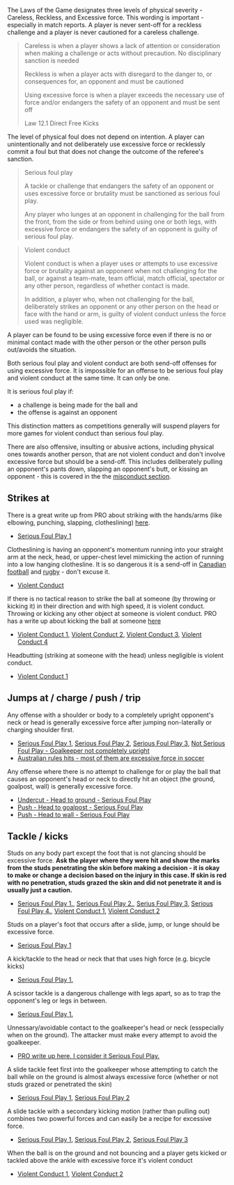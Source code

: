 The Laws of the Game designates three levels of physical severity - Careless, Reckless, and Excessive force. This wording is important - especially in match reports. A player is never sent-off for a reckless challenge and a player is never cautioned for a careless challenge.

> Careless is when a player shows a lack of attention or consideration when making a challenge or acts without precaution. No disciplinary sanction is needed
> 
> Reckless is when a player acts with disregard to the danger to, or consequences for, an opponent and must be cautioned
> 
> Using excessive force is when a player exceeds the necessary use of force and/or endangers the safety of an opponent and must be sent off
>
> Law 12.1 Direct Free Kicks

The level of physical foul does not depend on intention. A player can unintentionally and not deliberately use excessive force or recklessly commit a foul but that does not change the outcome of the referee's sanction.

> Serious foul play
> 
> A tackle or challenge that endangers the safety of an opponent or uses excessive force or brutality must be sanctioned as serious foul play.
> 
> Any player who lunges at an opponent in challenging for the ball from the front, from the side or from behind using one or both legs, with excessive force or endangers the safety of an opponent is guilty of serious foul play.

> Violent conduct
> 
> Violent conduct is when a player uses or attempts to use excessive force or brutality against an opponent when not challenging for the ball, or against a team-mate, team official, match official, spectator or any other person, regardless of whether contact is made.
> 
> In addition, a player who, when not challenging for the ball, deliberately strikes an opponent or any other person on the head or face with the hand or arm, is guilty of violent conduct unless the force used was negligible.

A player can be found to be using excessive force even if there is no or minimal contact made with the other person or the other person pulls out/avoids the situation.

Both serious foul play and violent conduct are both send-off offenses for using excessive force. It is impossible for an offense to be serious foul play and violent conduct at the same time. It can only be one. 

It is serious foul play if:
- a challenge is being made for the ball and
- the offense is against an opponent 

This distinction matters as competitions generally will suspend players for more games for violent conduct than serious foul play.

There are also offensive, insulting or abusive actions, including physical ones towards another person, that are not violent conduct and don't involve excessive force but should be a send-off. This includes deliberately pulling an opponent's pants down, slapping an opponent's butt, or kissing an opponent - this is covered in the the [misconduct section](/misconduct).

## Strikes at

There is a great write up from PRO about striking with the hands/arms (like elbowing, punching, slapping, clotheslining) [here](https://proreferees.com/2020/04/20/pro-insight-tool-or-weapon-challenging-with-hands-arms/). 
- [Serious Foul Play 1](https://youtu.be/FFf7U5FNLag?t=43)

Clotheslining is having an opponent's momentum running into your straight arm at the neck, head, or upper-chest level mimicking the action of running into a low hanging clothesline. It is so dangerous it is a send-off in [Canadian football](https://www.youtube.com/watch?v=QiNmQZWeaU8&ab_channel=DavidMcLennan) and [rugby](https://www.youtube.com/watch?v=he6S8mtSgxE&ab_channel=mohblind) - don't excuse it.
- [Violent Conduct](https://youtu.be/mHhim5gIfWw?feature=shared&t=152)

If there is no tactical reason to strike the ball at someone (by throwing or kicking it) in their direction and with high speed, it is violent conduct. Throwing or kicking any other object at someone is violent conduct. PRO has a  write up about kicking the ball at someone [here](https://proreferees.com/2021/06/10/pro-insight-kicking-the-ball-at-an-opponent/)

- [Violent Conduct 1](https://youtu.be/nDgAA3EtsBg?t=627), [Violent Conduct 2](https://www.youtube.com/live/Cbij3MKhdOY?feature=shared&t=5863), [Violent Conduct 3](https://youtu.be/snf9HlPG0dU?feature=shared&t=123), [Violent Conduct 4](https://youtu.be/JlIrFR2E-tw?feature=shared&t=34)

Headbutting (striking at someone with the head) unless negligible is violent conduct.

- [Violent Conduct 1](https://www.youtube.com/watch?v=zIGRzIf3nZ8&ab_channel=NBCSports)



## Jumps at / charge / push / trip

Any offense with a shoulder or body to a completely upright opponent's neck or head is generally excessive force after jumping non-laterally or charging shoulder first.
- [Serious Foul Play 1](https://youtu.be/u-y3AiAm2pI?t=269), [Serious Foul Play 2](https://youtu.be/aJqbL___R6c?feature=shared&t=602), [Serious Foul Play 3](https://youtu.be/F6bYvTnCvhk?feature=shared&t=52), [Not Serious Foul Play - Goalkeeper not completely upright](https://youtu.be/X5YG0FXFwAo?feature=shared&t=417) <!--, [Not Serious Foul Play](https://youtu.be/ALGMHbLOlWQ?feature=shared&t=1) -->
- [Australian rules hits - most of them are excessive force in soccer](https://www.youtube.com/watch?v=s1aU0hz5Tf8&ab_channel=xSnoiDz)

Any offense where there is no attempt to challenge for or play the ball that causes an opponent's head or neck to directly hit an object (the ground, goalpost, wall) is generally excessive force.
- [Undercut - Head to ground - Serious Foul Play](https://youtu.be/QEU4KZdTRMM?feature=shared&t=68)
- [Push - Head to goalpost - Serious Foul Play](https://www.youtube.com/watch?v=vYtQzJfhrqg)
- [Push - Head to wall - Serious Foul Play](https://youtu.be/BJuuShcWtas?feature=shared&t=238)
<!-- [Charge - Head to advertising bpard/wall - Serious Foul Play](https://youtu.be/Ysl1u1yBaQ0?feature=shared&t=120) -->

## Tackle / kicks

Studs on any body part except the foot that is not glancing should be excessive force. **Ask the player where they were hit and show the marks from the studs penetrating the skin before making a decision - it is okay to make or change a decision based on the injury in this case. If skin is red with no penetration, studs grazed the skin and did not penetrate it and is usually just a caution.**
- [Serious Foul Play 1.](https://www.youtube.com/watch?v=x369hGXJVDc), [Serious Foul Play 2.](https://www.youtube.com/watch?v=xNAVqoAXnvg&t=243s), [Serius Foul Play 3](https://www.youtube.com/watch?v=BjQ__f4JG9o), [Serious Foul Play 4.](https://youtu.be/ybVefZeKoxE?feature=shared&t=314), [Violent Conduct 1](https://www.youtube.com/watch?v=dfDV_bTCGUw), [Violent Conduct 2](https://www.youtube.com/watch?v=c-kJ5Xzqpt8)

Studs on a player's foot that occurs after a slide, jump, or lunge should be excessive force.
- [Serious Foul Play 1](https://www.youtube.com/shorts/tad64vUazbM)

A kick/tackle to the head or neck that that uses high force (e.g. bicycle kicks)
- [Serious Foul Play 1.](https://youtu.be/kgO-Zrmj-sE?feature=shared&t=220)

A scissor tackle is a dangerous challenge with legs apart, so as to trap the opponent's leg or legs in between.
- [Serious Foul Play 1.](https://youtu.be/ZGnfVHgeO88?feature=shared&t=32)

Unnessary/avoidable contact to the goalkeeper's head or neck (esspecially when on the ground). The attacker must make every attempt to avoid the goalkeeper.
- [PRO write up here. I consider it Serious Foul Play.](https://proreferees.com/2022/07/02/talking-points-avoidable-contact-with-goalkeepers/)

A slide tackle feet first into the goalkeeper whose attempting to catch the ball while on the ground is almost always excessive force (whether or not studs grazed or penetrated the skin)
- [Serious Foul Play 1](https://youtu.be/jqf5Y88OYEM?feature=shared&t=924), [Serious Foul Play 2](https://www.tiktok.com/@refsneedlovetoo/video/7271366786551991594?lang=en)

A slide tackle with a secondary kicking motion (rather than pulling out) combines two powerful forces and can easily be a recipe for excessive force.
- [Serious Foul Play 1](https://youtu.be/8kmliIasCfQ?feature=shared&t=784), [Serious Foul Play 2](https://youtu.be/TlcNLwZPukg?feature=shared&t=590), [Serious Foul Play 3](https://youtu.be/Ot9rRprQQ6I?feature=shared&t=533)

When the ball is on the ground and not bouncing and a player gets kicked or tackled above the ankle with excessive force it's violent conduct
- [Violent Conduct 1](https://youtu.be/ayKcck441n8?feature=shared&t=88), [Violent Conduct 2](https://youtu.be/gnfbhoNlAKw?t=107)
